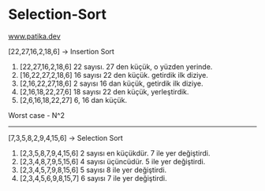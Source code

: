 # Selection-Sort
www.patika.dev


[22,27,16,2,18,6] -> Insertion Sort

1. [22,27,16,2,18,6] 22 sayısı. 27 den küçük, o yüzden yerinde.
2. [16,22,27,2,18,6] 16 sayısı 22 den küçük. getirdik ilk diziye.
3. [2,16,22,27,18,6] 2 sayısı 16 dan küçük, getirdik ilk diziye.
4. [2,16,18,22,27,6] 18 sayısı 22 den küçük, yerleştirdik.
5. [2,6,16,18,22,27] 6, 16 dan küçük.

Worst case - N^2

-----------------------------------------------------------------

[7,3,5,8,2,9,4,15,6] -> Selection Sort

1. [2,3,5,8,7,9,4,15,6] 2 sayısı en küçükdür. 7 ile yer değiştirdi.
2. [2,3,4,8,7,9,5,15,6] 4 sayısı üçüncüdür. 5 ile yer değiştirdi.
3. [2,3,4,5,7,9,8,15,6] 5 sayısı 8 ile yer değiştirdi.
4. [2,3,4,5,6,9,8,15,7] 6 sayısı 7 ile yer değiştirdi.







